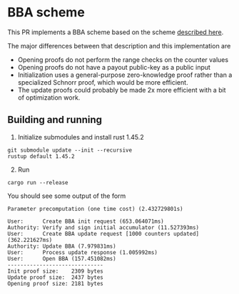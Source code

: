 # BBA scheme

This PR implements a BBA scheme based on the scheme [described here](https://hackmd.io/@izzy/rJApOn5zu).

The major differences between that description and this implementation are

- Opening proofs do not perform the range checks on the counter values
- Opening proofs do not have a payout public-key as a public input
- Initialization uses a general-purpose zero-knowledge proof rather than a specialized Schnorr proof, which would be more efficient.
- The update proofs could probably be made 2x more efficient with a bit of optimization work.

## Building and running

1. Initialize submodules and install rust 1.45.2

```
git submodule update --init --recursive
rustup default 1.45.2
```

2. Run

```
cargo run --release
```

You should see some output of the form

```
Parameter precomputation (one time cost) (2.432729801s)

User:      Create BBA init request (653.064071ms)
Authority: Verify and sign initial accumulator (11.527393ms)
User:      Create BBA update request [1000 counters updated] (362.221627ms)
Authority: Update BBA (7.979831ms)
User:      Process update response (1.005992ms)
User:      Open BBA (157.451082ms)
------------------------------
Init proof size:    2309 bytes
Update proof size:  2437 bytes
Opening proof size: 2181 bytes
```
